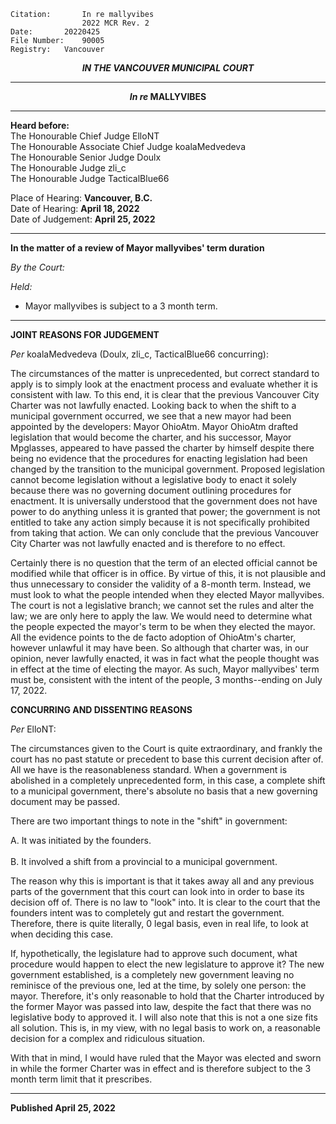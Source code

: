 	Citation:       In re mallyvibes
                	2022 MCR Rev. 2
	Date:		20220425
	File Number:	90005
	Registry:	Vancouver

<p align="center"><b><i>
				IN THE VANCOUVER MUNICIPAL COURT
</b></i>

---

<p align="center">  <i>   <b>  In re </i>MALLYVIBES	  </b>

---
	
**Heard before:**
<br> The Honourable Chief Judge ElloNT
<br> The Honourable Associate Chief Judge koalaMedvedeva
<br> The Honourable Senior Judge Doulx
<br> The Honourable Judge zli_c
<br> The Honourable Judge TacticalBlue66

Place of Hearing: **Vancouver, B.C.**
<br>				Date of Hearing: **April 18, 2022**
<br>				Date of Judgement: **April 25, 2022**

---

  **In the matter of a review of Mayor mallyvibes' term duration**
  
*By the Court:*
  
*Held:*
  
- Mayor mallyvibes is subject to a 3 month term.
  
---
  
  **JOINT REASONS FOR JUDGEMENT**
  
  *Per* koalaMedvedeva (Doulx, zli_c, TacticalBlue66 concurring):
  
The circumstances of the matter is unprecedented, but correct standard to apply is to simply look at the enactment process and evaluate whether it is consistent with law. To this end, it is clear that the previous Vancouver City Charter was not lawfully enacted. Looking back to when the shift to a municipal government occurred, we see that a new mayor had been appointed by the developers: Mayor OhioAtm. Mayor OhioAtm drafted legislation that would become the charter, and his successor, Mayor Mpglasses, appeared to have passed the charter by himself despite there being no evidence that the procedures for enacting legislation had been changed by the transition to the municipal government. Proposed legislation cannot become legislation without a legislative body to enact it solely because there was no governing document outlining procedures for enactment. It is universally understood that the government does not have power to do anything unless it is granted that power; the government is not entitled to take any action simply because it is not specifically prohibited from taking that action. We can only conclude that the previous Vancouver City Charter was not lawfully enacted and is therefore to no effect.

Certainly there is no question that the term of an elected official cannot be modified while that officer is in office. By virtue of this, it is not plausible and thus unnecessary to consider the validity of a 8-month term. Instead, we must look to what the people intended when they elected Mayor mallyvibes. The court is not a legislative branch; we cannot set the rules and alter the law; we are only here to apply the law. We would need to determine what the people expected the mayor's term to be when they elected the mayor. All the evidence points to the de facto adoption of OhioAtm's charter, however unlawful it may have been. So although that charter was, in our opinion, never lawfully enacted, it was in fact what the people thought was in effect at the time of electing the mayor. As such, Mayor mallyvibes' term must be, consistent with the intent of the people, 3 months--ending on July 17, 2022.
  
  **CONCURRING AND DISSENTING REASONS**
  
  *Per* ElloNT:
   
The circumstances given to the Court is quite extraordinary, and frankly the court has no past statute or precedent to base this current decision after of. All we have is the reasonableness standard. When a government is abolished in a completely unprecedented form, in this case, a complete shift to a municipal government, there's absolute no basis that a new governing document may be passed. 

There are two important things to note in the "shift" in government: 

A. It was initiated by the founders.						<br>	
B. It involved a shift from a provincial to a municipal government.

The reason why this is important is that it takes away all and any previous parts of the government that this court can look into in order to base its decision off of. There is no law to "look" into. It is clear to the court that the founders intent was to completely gut and restart the government. Therefore, there is quite literally, 0 legal basis, even in real life, to look at when deciding this case.

If, hypothetically, the legislature had to approve such document, what procedure would happen to elect the new legislature to approve it? The new government established, is a completely new government leaving no reminisce of the previous one, led at the time, by solely one person: the mayor. Therefore, it's only reasonable to hold that the Charter introduced by the former Mayor was passed into law, despite the fact that there was no legislative body to approved it. I will also note that this is not a one size fits all solution. This is, in my view, with no legal basis to work on, a reasonable decision for a complex and ridiculous situation.

With that in mind, I would have ruled that the Mayor was elected and sworn in while the former Charter was in effect and is therefore subject to the 3 month term limit that it prescribes.
  
---
  
  **Published April 25, 2022**
